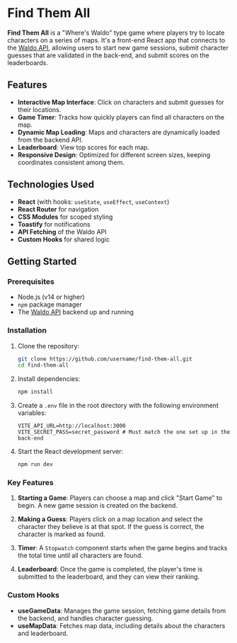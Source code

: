# Find Them All

**Find Them All** is a "Where's Waldo" type game where players try to locate characters on a series of maps. It's a front-end React app that connects to the [Waldo API](https://github.com/gustydev/waldo-api), allowing users to start new game sessions, submit character guesses that are validated in the back-end, and submit scores on the leaderboards.

## Features

- **Interactive Map Interface**: Click on characters and submit guesses for their locations.
- **Game Timer**: Tracks how quickly players can find all characters on the map.
- **Dynamic Map Loading**: Maps and characters are dynamically loaded from the backend API.
- **Leaderboard**: View top scores for each map.
- **Responsive Design**: Optimized for different screen sizes, keeping coordinates consistent among them.

## Technologies Used

- **React** (with hooks: `useState`, `useEffect`, `useContext`)
- **React Router** for navigation
- **CSS Modules** for scoped styling
- **Toastify** for notifications
- **API Fetching** of the Waldo API
- **Custom Hooks** for shared logic

## Getting Started

### Prerequisites

- Node.js (v14 or higher)
- `npm` package manager
- The [Waldo API](https://github.com/gustydev/waldo-api) backend up and running

### Installation

1. Clone the repository:
   ```bash
   git clone https://github.com/username/find-them-all.git
   cd find-them-all
   ```

2. Install dependencies:
   ```bash
   npm install
   ```

3. Create a `.env` file in the root directory with the following environment variables:
   ```
   VITE_API_URL=http://localhost:3000
   VITE_SECRET_PASS=secret_password # Must match the one set up in the back-end
   ```

4. Start the React development server:
   ```bash
   npm run dev
   ```

### Key Features

1. **Starting a Game**:
   Players can choose a map and click "Start Game" to begin. A new game session is created on the backend.

2. **Making a Guess**:
   Players click on a map location and select the character they believe is at that spot. If the guess is correct, the character is marked as found.

3. **Timer**:
   A `Stopwatch` component starts when the game begins and tracks the total time until all characters are found.

4. **Leaderboard**:
   Once the game is completed, the player's time is submitted to the leaderboard, and they can view their ranking.

### Custom Hooks

- **useGameData**: Manages the game session, fetching game details from the backend, and handles character guessing.
- **useMapData**: Fetches map data, including details about the characters and leaderboard.

